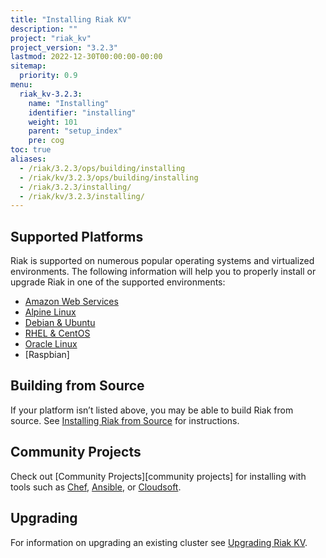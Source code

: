 ```yaml
---
title: "Installing Riak KV"
description: ""
project: "riak_kv"
project_version: "3.2.3"
lastmod: 2022-12-30T00:00:00-00:00
sitemap:
  priority: 0.9
menu:
  riak_kv-3.2.3:
    name: "Installing"
    identifier: "installing"
    weight: 101
    parent: "setup_index"
    pre: cog
toc: true
aliases:
  - /riak/3.2.3/ops/building/installing
  - /riak/kv/3.2.3/ops/building/installing
  - /riak/3.2.3/installing/
  - /riak/kv/3.2.3/installing/
---
```


[install aws]: {{<baseurl>}}riak/kv/3.2.3/setup/installing/amazon-web-services
[install alpine]: {{<baseurl>}}riak/kv/3.2.3/setup/installing/alpine-linux
[install debian & ubuntu]: {{<baseurl>}}riak/kv/3.2.3/setup/installing/debian-ubuntu
[install oracle linux]: {{<baseurl>}}riak/kv/3.2.3/setup/installing/oracle-linux
[install rhel & centos]: {{<baseurl>}}riak/kv/3.2.3/setup/installing/rhel-centos
[install source index]: {{<baseurl>}}riak/kv/3.2.3/setup/installing/source
[upgrade index]: {{<baseurl>}}riak/kv/3.2.3/setup/upgrading

## Supported Platforms

Riak is supported on numerous popular operating systems and virtualized
environments. The following information will help you to
properly install or upgrade Riak in one of the supported environments:

  * [Amazon Web Services][install aws]
  * [Alpine Linux][install alpine]
  * [Debian & Ubuntu][install debian & ubuntu]
  * [RHEL & CentOS][install rhel & centos]
  * [Oracle Linux][install oracle linux]
  * [Raspbian]

## Building from Source

If your platform isn’t listed above, you may be able to build Riak from source. See [Installing Riak from Source][install source index] for instructions.

## Community Projects

Check out [Community Projects][community projects] for installing with tools such as [Chef](https://www.chef.io/chef/), [Ansible](http://www.ansible.com/), or [Cloudsoft](http://www.cloudsoftcorp.com/).

## Upgrading

For information on upgrading an existing cluster see [Upgrading Riak KV][upgrade index].

